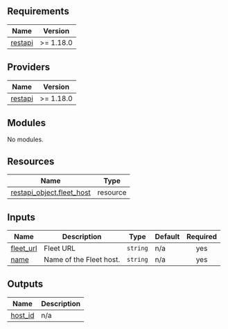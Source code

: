 <!-- BEGIN_TF_DOCS -->
## Requirements

| Name | Version |
|------|---------|
| <a name="requirement_restapi"></a> [restapi](#requirement\_restapi) | >= 1.18.0 |

## Providers

| Name | Version |
|------|---------|
| <a name="provider_restapi"></a> [restapi](#provider\_restapi) | >= 1.18.0 |

## Modules

No modules.

## Resources

| Name | Type |
|------|------|
| [restapi_object.fleet_host](https://registry.terraform.io/providers/Mastercard/restapi/latest/docs/resources/object) | resource |

## Inputs

| Name | Description | Type | Default | Required |
|------|-------------|------|---------|:--------:|
| <a name="input_fleet_url"></a> [fleet\_url](#input\_fleet\_url) | Fleet URL | `string` | n/a | yes |
| <a name="input_name"></a> [name](#input\_name) | Name of the Fleet host. | `string` | n/a | yes |

## Outputs

| Name | Description |
|------|-------------|
| <a name="output_host_id"></a> [host\_id](#output\_host\_id) | n/a |
<!-- END_TF_DOCS -->